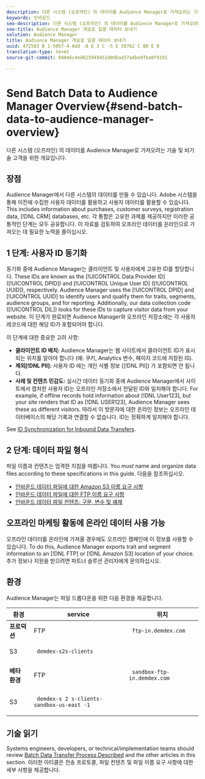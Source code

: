 ```yaml
---
description: 다른 시스템 (오프라인) 의 데이터를 Audience Manager로 가져오려는 기술 및 비기술 고객을 위한 개요입니다.
keywords: 인바운드
seo-description: 다른 시스템 (오프라인) 의 데이터를 Audience Manager로 가져오려는 기술 및 비기술 고객을 위한 개요입니다.
seo-title: Audience Manager 개요로 일괄 데이터 보내기
solution: Audience Manager
title: Audience Manager 개요로 일괄 데이터 보내기
uuid: 472583 B 1-5057-4 Add -8 E 3 C -5 E 50762 C 88 E 0
translation-type: tm+mt
source-git-commit: 94046c4ed825949451d0dbad37adbe9fba0f9191

---
```



# Send Batch Data to Audience Manager Overview{#send-batch-data-to-audience-manager-overview}

다른 시스템 (오프라인) 의 데이터를 Audience Manager로 가져오려는 기술 및 비기술 고객을 위한 개요입니다.

## 장점

<!-- c_offline_to_online.xml -->

Audience Manager에서 다른 시스템의 데이터를 만들 수 있습니다. Adobe 시스템을 통해 이전에 수집한 사용자 데이터를 활용하고 사용자 데이터를 활용할 수 있습니다. This includes information about purchases, customer surveys, registration data, [!DNL CRM] databases, etc. 각 통합은 고유한 과제를 제공하지만 이러한 공통적인 단계는 모두 공유합니다. 이 자료를 검토하여 오프라인 데이터를 온라인으로 가져오는 데 필요한 노력을 줄이십시오.

## 1 단계: 사용자 ID 동기화

동기화 중에 Audience Manager는 클라이언트 및 사용자에게 고유한 ID를 할당합니다. These IDs are known as the [!UICONTROL Data Provider ID] ([!UICONTROL DPID]) and [!UICONTROL Unique User ID] ([!UICONTROL UUID]), respectively. Audience Manager uses the [!UICONTROL DPID] and [!UICONTROL UUID] to identify users and qualify them for traits, segments, audience groups, and for reporting. Additionally, our data collection code ([!UICONTROL DIL]) looks for these IDs to capture visitor data from your website. 이 단계가 완료되면 Audience Manager와 오프라인 저장소에는 각 사용자 레코드에 대한 해당 ID가 포함되어야 합니다.

이 단계에 대한 중요한 고려 사항:

* **클라이언트 ID 배치:** Audience Manager는 웹 사이트에서 클라이언트 ID가 표시되는 위치를 알아야 합니다 (예: 쿠키, Analytics 변수, 페이지 코드에 저장된 IS).
* **제외[!DNL PII]:** 사용자 ID 에는 개인 식별 정보 ([!DNL PII]) 가 포함되면 안 됩니다.
* **사례 및 컨텐츠 민감도:** 실시간 데이터 동기화 중에 Audience Manager에서 사이트에서 캡처한 사용자 ID는 오프라인 저장소에서 전달된 ID와 일치해야 합니다. For example, if offline records hold information about [!DNL User123], but your site renders that ID as [!DNL USER123], Audience Manager sees these as different visitors. 따라서 이 방문자에 대한 온라인 정보는 오프라인 데이터베이스의 해당 기록과 연결할 수 없습니다. ID는 정확하게 일치해야 합니다.

See [ID Synchronization for Inbound Data Transfers](../../../integration/sending-audience-data/batch-data-transfer-explained/id-sync-http.md).

<!-- 

<p> <b>Step 2: Create a Translation File</b> </p> 
<p>A translation file classifies data according to uniform and logical hierarchy. It is a taxonomy that helps you organize information from general categories (e.g., geography) to more precise classifications (e.g., <i>geography > United States > New York</i>). Also, it labels data with to easy to understand names such as "gender=male" or "color=green" instead of with your internal SKUs, abbreviations, or other names. The file lets Audience Manager display this information in a readable, logical manner. You and your data partners must create and share the translation file with Audience Manager before any real-time or server-to-server data transfers can begin. You can update this file on a schedule relevant to your business needs. </p> 
<p>Important considerations about this step: </p> 
<ul id="ul_6A05AECB0BD649B1BF1B34058E9008E2"> 
 <li id="li_39817ED898F14156A77FCAC066FE0968"> <b>Create a comprehensive list:</b> The translation file must include all the possible values that can be passed in on a particular key. For example, if you have category key called "color" and it accepts the values "red," "green," and "blue," the translation file must contain <i>all</i> those elements. </li> 
 <li id="li_19CAD7683BCF45278E2991C1EDBC9903"> <b>Case and content sensitivity:</b> The key-values in the file must match the values actually passed in to Audience Manager from your website. </li> 
</ul> 
<p>See DATA TRANSLATION FILE. </p>

 -->

## 2 단계: 데이터 파일 형식

파일 이름과 컨텐츠는 엄격한 지침을 따릅니다. You *must* name and organize data files according to these specifications in this guide. 다음을 참조하십시오.

* [인바운드 데이터 파일에 대한 Amazon S3 이름 요구 사항](../../../integration/sending-audience-data/batch-data-transfer-explained/inbound-s3-filenames.md)
* [인바운드 데이터 파일에 대한 FTP 이름 요구 사항](../../../integration/sending-audience-data/batch-data-transfer-explained/inbound-ftp-filenames.md)
* [인바운드 데이터 파일 컨텐츠: 구문, 변수 및 예제](../../../integration/sending-audience-data/batch-data-transfer-explained/inbound-file-contents.md)

## 오프라인 마케팅 활동에 온라인 데이터 사용 가능

오프라인 데이터를 온라인에 가져올 경우에도 오프라인 캠페인에 이 정보를 사용할 수 있습니다. To do this, Audience Manager exports trait and segment information to an [!DNL FTP] or [!DNL Amazon S3] location of your choice. 추가 정보나 지원을 받으려면 파트너 솔루션 관리자에게 문의하십시오.

## 환경

Audience Manager는 파일 드롭다운을 위한 다음 환경을 제공합니다.

<table id="table_A61AA64578944B23B5A7355F2A76E882"> 
 <thead> 
  <tr> 
   <th colname="col1" class="entry"> 환경 </th> 
   <th colname="col02" class="entry"> service </th> 
   <th colname="col2" class="entry"> 위치 </th> 
  </tr> 
 </thead>
 <tbody> 
  <tr> 
   <td colname="col1" morerows="1"> <b>프로덕션</b> </td> 
   <td colname="col02"> FTP </td> 
   <td colname="col2"> <p> <code> ftp-in.demdex.com</code> </p> </td> 
  </tr> 
  <tr> 
   <td colname="col02"> S3 </td> 
   <td colname="col2"> <p> <code> demdex-s2s-clients</code> </p> </td> 
  </tr> 
  <tr> 
   <td colname="col1" morerows="1"> <b>베타 환경</b> </td> 
   <td colname="col02"> FTP </td> 
   <td colname="col2"> <p><code> sandbox-ftp-in.demdex.com</code> </p> </td> 
  </tr> 
  <tr> 
   <td colname="col02"> S3 </td> 
   <td colname="col2"> <p> <code> demdex-s 2 s-clients-sandbox-us-east -1</code> </p> </td> 
  </tr> 
 </tbody> 
</table>

## 기술 읽기

Systems engineers, developers, or technical/implementation teams should review [Batch Data Transfer Process Described](../../../integration/sending-audience-data/batch-data-transfer-explained/batch-data-transfer-explained.md#batch-data-transfer-process) and the other articles in this section. 이러한 아티클은 전송 프로토콜, 파일 컨텐츠 및 파일 이름 요구 사항에 대한 세부 사항을 제공합니다.
